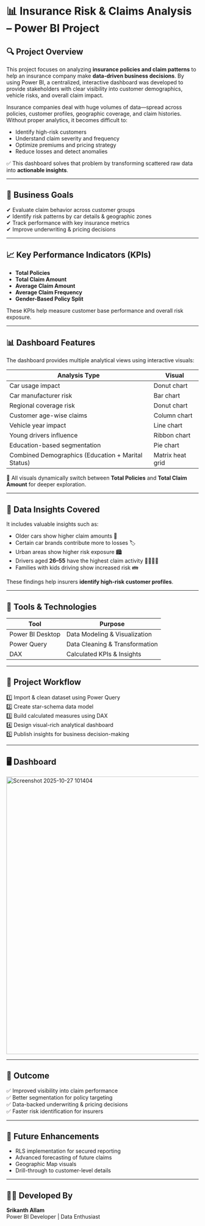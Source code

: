 
# 📊 Insurance Risk & Claims Analysis – Power BI Project

## 🔍 **Project Overview**
This project focuses on analyzing **insurance policies and claim patterns** to help an insurance company make **data-driven business decisions**. By using Power BI, a centralized, interactive dashboard was developed to provide stakeholders with clear visibility into customer demographics, vehicle risks, and overall claim impact.

Insurance companies deal with huge volumes of data—spread across policies, customer profiles, geographic coverage, and claim histories. Without proper analytics, it becomes difficult to:

- Identify high-risk customers  
- Understand claim severity and frequency  
- Optimize premiums and pricing strategy  
- Reduce losses and detect anomalies  

✅ This dashboard solves that problem by transforming scattered raw data into **actionable insights**.

---

## 🎯 **Business Goals**
✔ Evaluate claim behavior across customer groups  
✔ Identify risk patterns by car details & geographic zones  
✔ Track performance with key insurance metrics  
✔ Improve underwriting & pricing decisions  

---

## 📈 Key Performance Indicators (KPIs)
- **Total Policies**
- **Total Claim Amount**
- **Average Claim Amount**
- **Average Claim Frequency**
- **Gender-Based Policy Split**

These KPIs help measure customer base performance and overall risk exposure.

---

## 📊 Dashboard Features
The dashboard provides multiple analytical views using interactive visuals:

| Analysis Type | Visual |
|--------------|--------|
| Car usage impact | Donut chart |
| Car manufacturer risk | Bar chart |
| Regional coverage risk | Donut chart |
| Customer age-wise claims | Column chart |
| Vehicle year impact | Line chart |
| Young drivers influence | Ribbon chart |
| Education-based segmentation | Pie chart |
| Combined Demographics (Education + Marital Status) | Matrix heat grid |

🔄 All visuals dynamically switch between **Total Policies** and **Total Claim Amount** for deeper exploration.

---

## 📂 Data Insights Covered
It includes valuable insights such as:

- Older cars show higher claim amounts 🚗
- Certain car brands contribute more to losses 🏷️
- Urban areas show higher risk exposure 🏙️
- Drivers aged **26–55** have the highest claim activity 👨‍🦳👩‍🦱
- Families with kids driving show increased risk 👪

These findings help insurers **identify high-risk customer profiles**.

---

## 🧠 Tools & Technologies

| Tool | Purpose |
|------|---------|
| Power BI Desktop | Data Modeling & Visualization |
| Power Query | Data Cleaning & Transformation |
| DAX | Calculated KPIs & Insights |

---

## 📌 Project Workflow
1️⃣ Import & clean dataset using Power Query  
2️⃣ Create star-schema data model  
3️⃣ Build calculated measures using DAX  
4️⃣ Design visual-rich analytical dashboard  
5️⃣ Publish insights for business decision-making  

---

## 🖥️ Dashboard
<img width="1152" height="727" alt="Screenshot 2025-10-27 101404" src="https://github.com/user-attachments/assets/811c820e-ac2a-4543-bf4c-3b8e7b2ca490" />


---

## 🌟 Outcome
✅ Improved visibility into claim performance  
✅ Better segmentation for policy targeting  
✅ Data-backed underwriting & pricing decisions  
✅ Faster risk identification for insurers  

---

## 🔮 Future Enhancements
- RLS implementation for secured reporting  
- Advanced forecasting of future claims  
- Geographic Map visuals  
- Drill-through to customer-level details  

---

## 👨‍💻 Developed By
**Srikanth Allam**  
Power BI Developer | Data Enthusiast  

